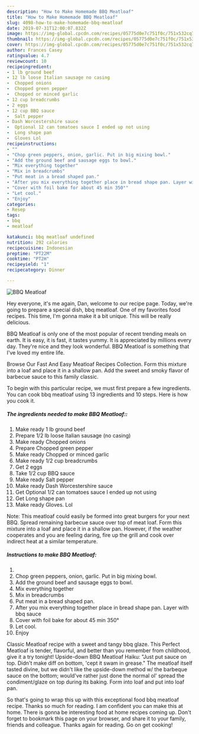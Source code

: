 ```yaml
---
description: "How to Make Homemade BBQ Meatloaf"
title: "How to Make Homemade BBQ Meatloaf"
slug: 4098-how-to-make-homemade-bbq-meatloaf
date: 2019-07-31T12:00:07.832Z
image: https://img-global.cpcdn.com/recipes/05775d0e7c751f0c/751x532cq70/bbq-meatloaf-recipe-main-photo.jpg
thumbnail: https://img-global.cpcdn.com/recipes/05775d0e7c751f0c/751x532cq70/bbq-meatloaf-recipe-main-photo.jpg
cover: https://img-global.cpcdn.com/recipes/05775d0e7c751f0c/751x532cq70/bbq-meatloaf-recipe-main-photo.jpg
author: Frances Casey
ratingvalue: 4.7
reviewcount: 10
recipeingredient:
- 1 lb ground beef
- 12 lb loose Italian sausage no casing
-  Chopped onions
-  Chopped green pepper
-  Chopped or minced garlic
- 12 cup breadcrumbs
- 2 eggs
- 12 cup BBQ sauce
-  Salt pepper
- Dash Worcestershire sauce
-  Optional 12 can tomatoes sauce I ended up not using
-  Long shape pan
-  Gloves Lol
recipeinstructions:
- ""
- "Chop green peppers, onion, garlic. Put in big mixing bowl."
- "Add the ground beef and sausage eggs to bowl."
- "Mix everything together"
- "Mix in breadcrumbs"
- "Put meat in a bread shaped pan."
- "After you mix everything together place in bread shape pan. Layer with bbq sauce"
- "Cover with foil bake for about 45 min 350°"
- "Let cool."
- "Enjoy"
categories:
- Resep
tags:
- bbq
- meatloaf

katakunci: bbq meatloaf undefined
nutrition: 292 calories
recipecuisine: Indonesian
preptime: "PT22M"
cooktime: "PT2H"
recipeyield: "1"
recipecategory: Dinner

---
```



![BBQ Meatloaf](https://img-global.cpcdn.com/recipes/05775d0e7c751f0c/751x532cq70/bbq-meatloaf-recipe-main-photo.jpg)

Hey everyone, it's me again, Dan, welcome to our recipe page. Today, we're going to prepare a special dish, bbq meatloaf. One of my favorites food recipes. This time, I'm gonna make it a bit unique. This will be really delicious.

BBQ Meatloaf is only one of the most popular of recent trending meals on earth. It is easy, it is fast, it tastes yummy. It is appreciated by millions every day. They're nice and they look wonderful. BBQ Meatloaf is something that I've loved my entire life.

Browse Our Fast And Easy Meatloaf Recipes Collection. Form this mixture into a loaf and place it in a shallow pan. Add the sweet and smoky flavor of barbecue sauce to this family classic.


To begin with this particular recipe, we must first prepare a few ingredients. You can cook bbq meatloaf using 13 ingredients and 10 steps. Here is how you cook it.

##### The ingredients needed to make BBQ Meatloaf::

1. Make ready 1 lb ground beef
1. Prepare 1/2 lb loose Italian sausage (no casing)
1. Make ready  Chopped onions
1. Prepare  Chopped green pepper
1. Make ready  Chopped or minced garlic
1. Make ready 1/2 cup breadcrumbs
1. Get 2 eggs
1. Take 1/2 cup BBQ sauce
1. Make ready  Salt pepper
1. Make ready Dash Worcestershire sauce
1. Get  Optional 1/2 can tomatoes sauce I ended up not using
1. Get  Long shape pan
1. Make ready  Gloves. Lol


Note: This meatloaf could easily be formed into great burgers for your next BBQ. Spread remaining barbecue sauce over top of meat loaf. Form this mixture into a loaf and place it in a shallow pan. However, if the weather cooperates and you are feeling daring, fire up the grill and cook over indirect heat at a similar temperature. 

##### Instructions to make BBQ Meatloaf:

1. 
1. Chop green peppers, onion, garlic. Put in big mixing bowl.
1. Add the ground beef and sausage eggs to bowl.
1. Mix everything together
1. Mix in breadcrumbs
1. Put meat in a bread shaped pan.
1. After you mix everything together place in bread shape pan. Layer with bbq sauce
1. Cover with foil bake for about 45 min 350°
1. Let cool.
1. Enjoy


Classic Meatloaf recipe with a sweet and tangy bbq glaze. This Perfect Meatloaf is tender, flavorful, and better than you remember from childhood, give it a try tonight! Upside-down BBQ Meatloaf Haiku: &#34;Just put sauce on top. Didn&#39;t make diff on bottom, &#39;cept it swam in grease.&#34; The meatloaf itself tasted divine, but we didn&#39;t like the upside-down method w/ the barbeque sauce on the bottom; would&#39;ve rather just done the normal ol&#39; spread the condiment/glaze on top during its baking. Form into loaf and put into loaf pan. 

So that's going to wrap this up with this exceptional food bbq meatloaf recipe. Thanks so much for reading. I am confident you can make this at home. There is gonna be interesting food at home recipes coming up. Don't forget to bookmark this page on your browser, and share it to your family, friends and colleague. Thanks again for reading. Go on get cooking!
